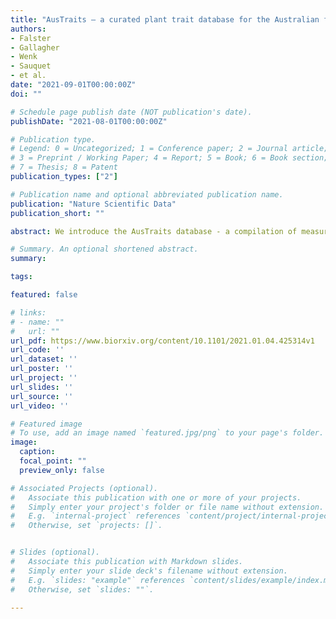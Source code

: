```yaml
---
title: "AusTraits – a curated plant trait database for the Australian flora"
authors:
- Falster
- Gallagher
- Wenk
- Sauquet
- et al.
date: "2021-09-01T00:00:00Z"
doi: ""

# Schedule page publish date (NOT publication's date).
publishDate: "2021-08-01T00:00:00Z"

# Publication type.
# Legend: 0 = Uncategorized; 1 = Conference paper; 2 = Journal article;
# 3 = Preprint / Working Paper; 4 = Report; 5 = Book; 6 = Book section;
# 7 = Thesis; 8 = Patent
publication_types: ["2"]

# Publication name and optional abbreviated publication name.
publication: "Nature Scientific Data"
publication_short: ""

abstract: We introduce the AusTraits database - a compilation of measurements of plant traits for taxa in the Australian flora (hereafter AusTraits). AusTraits synthesises data on 375 traits across 29230 taxa from field campaigns, published literature, taxonomic monographs, and individual taxa descriptions. Traits vary in scope from physiological measures of performance (e.g. photosynthetic gas exchange, water-use efficiency) to morphological parameters (e.g. leaf area, seed mass, plant height) which link to aspects of ecological variation. AusTraits contains curated and harmonised individual-, species- and genus-level observations coupled to, where available, contextual information on site properties. This data descriptor provides information on version 2.1.0 of AusTraits which contains data for 937243 trait-by-taxa combinations. We envision AusTraits as an ongoing collaborative initiative for easily archiving and sharing trait data to increase our collective understanding of the Australian flora.

# Summary. An optional shortened abstract.
summary:

tags:

featured: false

# links:
# - name: ""
#   url: ""
url_pdf: https://www.biorxiv.org/content/10.1101/2021.01.04.425314v1
url_code: ''
url_dataset: ''
url_poster: ''
url_project: ''
url_slides: ''
url_source: ''
url_video: ''

# Featured image
# To use, add an image named `featured.jpg/png` to your page's folder.
image:
  caption:
  focal_point: ""
  preview_only: false

# Associated Projects (optional).
#   Associate this publication with one or more of your projects.
#   Simply enter your project's folder or file name without extension.
#   E.g. `internal-project` references `content/project/internal-project/index.md`.
#   Otherwise, set `projects: []`.


# Slides (optional).
#   Associate this publication with Markdown slides.
#   Simply enter your slide deck's filename without extension.
#   E.g. `slides: "example"` references `content/slides/example/index.md`.
#   Otherwise, set `slides: ""`.

---
```

